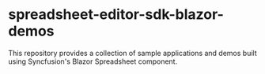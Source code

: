# spreadsheet-editor-sdk-blazor-demos

This repository provides a collection of sample applications and demos built using Syncfusion's Blazor Spreadsheet component.